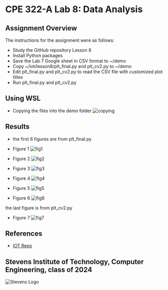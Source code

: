 # CPE 322-A Lab 8: Data Analysis


## Assignment Overview 
The instructions for the assignment were as follows:
* Study the GitHub repository Lesson 8
* Install Python packages
* Save the Lab 7 Google sheet in CSV format to ~/demo
* Copy ~/iot/lesson8/plt_final.py and plt_cv2.py to ~/demo
* Edit plt_final.py and plt_cv2.py to read the CSV file with customized plot titles
* Run plt_final.py and plt_cv2.py

## Using WSL
* Copying the files into the demo folder
![copying](images/copying.png)


## Results
* the first 6 figures are from plt_final.py
* Figure 1
![fig1](images/fig1.png)

* Figure 2
![fig2](images/fig2.png)

* Figure 3
![fig3](images/fig3.png)

* Figure 4
![fig4](images/fig4.png)

* Figure 5
![fig5](images/fig5.png)

* Figure 6
![fig6](images/fig6.png)

the last figure is from plt_cv2.py
* Figure 7
![fig7](images/plt_cv2.png)

## References
* [IOT Repo](https://github.com/kevinwlu/iot)

## Stevens Institute of Technology, Computer Engineering, class of 2024
![Stevens Logo](https://web.stevens.edu/news/newspoints/brand-logos/2020/Circular/Stevens-Circular-Logo-2020_RED.png)
